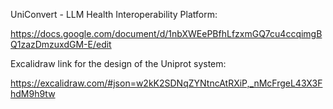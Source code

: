 UniConvert - LLM Health Interoperability Platform:

https://docs.google.com/document/d/1nbXWEePBfhLfzxmGQ7cu4ccqimgBQ1zazDmzuxdGM-E/edit

Excalidraw link for the design of the Uniprot system:

https://excalidraw.com/#json=w2kK2SDNqZYNtncAtRXiP,_nMcFrgeL43X3FhdM9h9tw